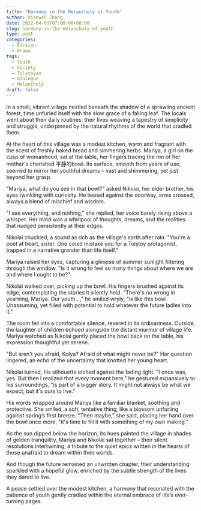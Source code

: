 ```yaml
---
title: "Harmony in the Melancholy of Youth"
author: Xiaowen Zhang
date: 2022-04-01T07:00:00+08:00
slug: harmony-in-the-melancholy-of-youth
type: post
categories:
  - Fiction
  - Drama
tags:
  - Youth
  - Society
  - Tolstoyan
  - Dialogue
  - Melancholy
draft: false
---
```


In a small, vibrant village nestled beneath the shadow of a sprawling ancient forest, time unfurled itself with the slow grace of a falling leaf. The locals went about their daily routines, their lives weaving a tapestry of simplicity and struggle, underpinned by the natural rhythms of the world that cradled them.

At the heart of this village was a modest kitchen, warm and fragrant with the scent of freshly baked bread and simmering herbs. Mariya, a girl on the cusp of womanhood, sat at the table, her fingers tracing the rim of her mother's cherished 平静的bowl. Its surface, smooth from years of use, seemed to mirror her youthful dreams – vast and shimmering, yet just beyond her grasp.

"Mariya, what do you see in that bowl?" asked Nikolai, her elder brother, his eyes twinkling with curiosity. He leaned against the doorway, arms crossed, always a blend of mischief and wisdom.

"I see everything, and nothing," she replied, her voice barely rising above a whisper. Her mind was a whirlpool of thoughts, dreams, and the realities that nudged persistently at their edges.

Nikolai chuckled, a sound as rich as the village's earth after rain. "You're a poet at heart, sister. One could mistake you for a Tolstoy protagonist, trapped in a narrative grander than life itself."

Mariya raised her eyes, capturing a glimpse of summer sunlight filtering through the window. "Is it wrong to feel so many things about where we are and where I ought to be?"

Nikolai walked over, picking up the bowl. His fingers brushed against its edge, contemplating the stories it silently held. "There's no wrong in yearning, Mariya. Our youth...," he smiled wryly, "is like this bowl. Unassuming, yet filled with potential to hold whatever the future ladles into it."

The room fell into a comfortable silence, revered in its ordinariness. Outside, the laughter of children echoed alongside the distant murmur of village life. Mariya watched as Nikolai gently placed the bowl back on the table, his expression thoughtful yet serene.

"But aren't you afraid, Kolya? Afraid of what might never be?" Her question lingered, an echo of the uncertainty that knotted her young heart.

Nikolai turned, his silhouette etched against the fading light. "I once was, yes. But then I realized that every moment here," he gestured expansively to his surroundings, "is part of a bigger story. It might not always be what we expect, but it's ours to live."

His words wrapped around Mariya like a familiar blanket, soothing and protective. She smiled, a soft, tentative thing, like a blossom unfurling against spring’s first breeze. "Then maybe," she said, placing her hand over the bowl once more, "it's time to fill it with something of my own making."

As the sun dipped below the horizon, its hues painted the village in shades of golden tranquility, Mariya and Nikolai sat together – their silent resolutions intertwining, a tribute to the quiet epics written in the hearts of those unafraid to dream within their worlds.

And though the future remained an unwritten chapter, their understanding sparkled with a hopeful glow, enriched by the subtle strength of the lives they dared to live.

A peace settled over the modest kitchen, a harmony that resonated with the patience of youth gently cradled within the eternal embrace of life’s ever-turning pages.